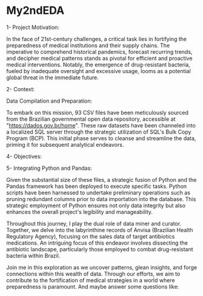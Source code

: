 # My2ndEDA


1- Project Motivation:

In the face of 21st-century challenges, a critical task lies in fortifying the preparedness of medical institutions and their supply chains. The imperative to comprehend historical pandemics, forecast recurring trends, and decipher medical patterns stands as pivotal for efficient and proactive medical interventions. Notably, the emergence of drug-resistant bacteria, fueled by inadequate oversight and excessive usage, looms as a potential global threat in the immediate future.


2- Context:

Data Compilation and Preparation: 

To embark on this mission, 93 CSV files have been meticulously sourced from the Brazilian governmental open data repository, accessible at "https://dados.gov.br/home". These raw datasets have been channeled into a localized SQL server through the strategic utilization of SQL's Bulk Copy Program (BCP). This initial phase serves to cleanse and streamline the data, priming it for subsequent analytical endeavors.


4- Objectives: 



5- Integrating Python and Pandas:

Given the substantial size of these files, a strategic fusion of Python and the Pandas framework has been deployed to execute specific tasks. Python scripts have been harnessed to undertake preliminary operations such as pruning redundant columns prior to data importation into the database. This strategic employment of Python ensures not only data integrity but also enhances the overall project's legibility and manageability.

Throughout this journey, I play the dual role of data miner and curator. Together, we delve into the labyrinthine records of Anvisa (Brazilian Health Regulatory Agency), focusing on the sales data of target antibiotics medications. An intriguing focus of this endeavor involves dissecting the antibiotic landscape, particularly those employed to combat drug-resistant bacteria within Brazil.

Join me in this exploration as we uncover patterns, glean insights, and forge connections within this wealth of data. Through our efforts, we aim to contribute to the fortification of medical strategies in a world where preparedness is paramount. And maybe answer some questions like: 
